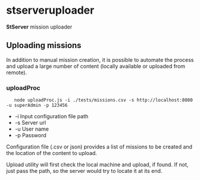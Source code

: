 # stserveruploader
**StServer** mission uploader


## Uploading missions
In addition to manual mission creation, it is possible to automate the process and upload a large number of content (locally available or uploaded from remote). 
### uploadProc


```
   node uploadProc.js -i ./tests/missions.csv -s http://localhost:8080  -u superAdmin -p 123456
```

- -i  Input configuration file path
- -s  Server url
- -u  User name
- -p  Password

Configuration file (.csv or json) provides a list of missions to be created and the location of the content to upload.

Upload utility will first check the local machine and upload, if found. If not, just pass the path, so the server would try to locate it at its end.

